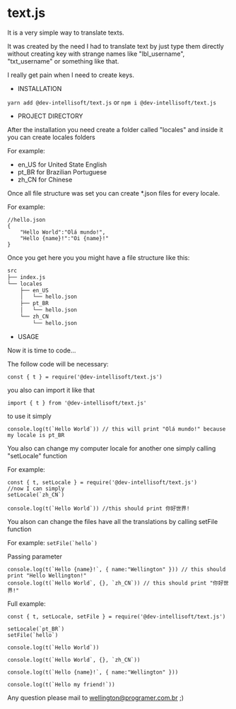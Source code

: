 # text.js
It is a very simple way to translate texts.

It was created by the need I had to translate text by just type them directly without creating 
key with strange names like "lbl_username", "txt_username" or something like that.

I really get pain when I need to create keys. 


* INSTALLATION

`yarn add @dev-intellisoft/text.js` 
or 
`npm i @dev-intellisoft/text.js`

* PROJECT DIRECTORY

After the installation you need create a folder called 
"locales" and inside it you can create locales folders

For example:
 * en_US for United State English
 * pt_BR for Brazilian Portuguese
 * zh_CN for Chinese
 
Once all file structure was set you can create *.json files
for every locale.

For example:

```
//hello.json
{
    "Hello World":"Olá mundo!",
    "Hello {name}!":"Oi {name}!"
}
```

Once you get here you you might have a file structure 
like this:

```bash
src
├── index.js
└── locales 
    ├── en_US
    │   └── hello.json
    ├── pt_BR
    │   └── hello.json
    └── zh_CN
        └── hello.json

```


* USAGE

Now it is time to code...


The follow code will be necessary:
```
const { t } = require('@dev-intellisoft/text.js')
```
you also can import it like that
```
import { t } from '@dev-intellisoft/text.js'
```

to use it simply
```
console.log(t(`Hello World`)) // this will print "Olá mundo!" because my locale is pt_BR
```

You also can change my computer locale for another one simply 
calling "setLocale" function

For example:

```
const { t, setLocale } = require('@dev-intellisoft/text.js')
//now I can simply
setLocale(`zh_CN`)

console.log(t(`Hello World`)) //this should print 你好世界!
```

You alson can change the files have all the translations by
calling setFile function

For example:
```setFile(`hello`)```

Passing parameter
```
console.log(t(`Hello {name}!`, { name:"Wellington" })) // this should print "Hello Wellington!"
console.log(t(`Hello World`, {}, `zh_CN`)) // this should print "你好世界!" 
```

Full example:
```
const { t, setLocale, setFile } = require('@dev-intellisoft/text.js')

setLocale(`pt_BR`)
setFile(`hello`)

console.log(t(`Hello World`))

console.log(t(`Hello World`, {}, `zh_CN`))

console.log(t(`Hello {name}!`, { name:"Wellington" }))

console.log(t(`Hello my friend!`))
```



Any question please mail to wellington@programer.com.br ;)